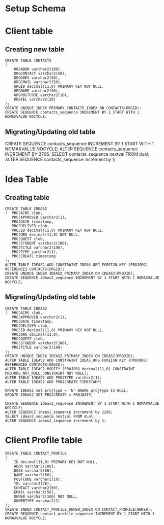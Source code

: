 # Setup Schema 


# Client table

## Creating new table
```
CREATE TABLE CONTACTS
(
    ORGADDR varchar2(100),
    ORGCONTACT varchar2(50),
    ORGDOES varchar2(50),
    ORGEMAIL varchar2(50),
    ORGID decimal(11,0) PRIMARY KEY NOT NULL,
    ORGNAME varchar2(50),
    ORGPOSTCODE varchar2(10),
    ORGTEL varchar2(20)
);
CREATE UNIQUE INDEX PRIMARY_CONTACTS_INDEX ON CONTACTS(ORGID);
CREATE SEQUENCE contacts_sequence INCREMENT BY 1 START WITH 1 NOMAXVALUE NOCYCLE;
```
## Migrating/Updating old table

CREATE SEQUENCE contacts_sequence INCREMENT BY 1 START WITH 1 NOMAXVALUE NOCYCLE;
ALTER SEQUENCE contacts_sequence INCREMENT BY 2706;
SELECT contacts_sequence.nextval FROM dual;
ALTER SEQUENCE contacts_sequence increment by 1;

# Idea Table

## Creating table
```
CREATE TABLE IDEAS2
(  PROJAIMS clob,
   PROJAPPROVED varchar2(1),
   PROJDATE timestamp,
   PROJDELIVER clob,
   PROJID decimal(11,0) PRIMARY KEY NOT NULL,
   PROJORG decimal(11,0) NOT NULL,
   PROJQUEST clob,
   PROJSTUDENT varchar2(100),
   PROJTITLE varchar2(100),
   PROJTYPE varchar2(1),
   PROJCREATE timestamp
);
ALTER TABLE IDEAS2 ADD CONSTRAINT IDEAS_ORG FOREIGN KEY (PROJORG) REFERENCES CONTACTS(ORGID);
CREATE UNIQUE INDEX IDEAS2_PRIMARY_INDEX ON IDEAS2(PROJID);
CREATE SEQUENCE ideas2_sequence INCREMENT BY 1 START WITH 1 NOMAXVALUE NOCYCLE;
```

## Migrating/Updating old table
```
CREATE TABLE IDEAS2
(  PROJAIMS clob,
   PROJAPPROVED varchar2(1),
   PROJDATE timestamp,
   PROJDELIVER clob,
   PROJID decimal(11,0) PRIMARY KEY NOT NULL,
   PROJORG decimal(11,0),
   PROJQUEST clob,
   PROJSTUDENT varchar2(100),
   PROJTITLE varchar2(100)
);
CREATE UNIQUE INDEX IDEAS2_PRIMARY_INDEX ON IDEAS2(PROJID);
ALTER TABLE IDEAS2 ADD CONSTRAINT IDEAS_ORG FOREIGN KEY (PROJORG) REFERENCES CONTACTS(ORGID);
ALTER TABLE IDEAS2 MODIFY (PROJORG decimal(11,0) CONSTRAINT PROJORG_NOT_NULL_CONSTRAINT NOT NULL); 
ALTER TABLE IDEAS2 ADD PROJTYPE varchar2(1);
ALTER TABLE IDEAS2 ADD PROJCREATE TIMESTAMP;

UPDATE IDEAS2 set projtype = 'N' WHERE projtype IS NULL;
UPDATE IDEAS2 SET PROJCREATE = PROJDATE;

CREATE SEQUENCE ideas2_sequence INCREMENT BY 1 START WITH 1 NOMAXVALUE NOCYCLE;
ALTER SEQUENCE ideas2_sequence increment by 1288;
SELECT ideas2_sequence.nextval FROM dual;
ALTER SEQUENCE ideas2_sequence increment by 1;
```

# Client Profile table

```
CREATE TABLE CONTACT_PROFILE
(
	ID decimal(11,0) PRIMARY KEY NOT NULL,
	ADDR varchar2(100),
	DOES varchar2(50),
	NAME varchar2(50),
	POSTCODE varchar2(10),
	TEL varchar2(20),
	CONTACT varchar2(50),
	EMAIL varchar2(50),
	OWNER varchar2(100) NOT NULL,
	OWNERTYPE varchar2(1)
);
CREATE INDEX CONTACT_PROFILE_OWNER_INDEX ON CONTACT_PROFILE(OWNER);
CREATE SEQUENCE contact_profile_sequence INCREMENT BY 1 START WITH 1 NOMAXVALUE NOCYCLE; 
```
